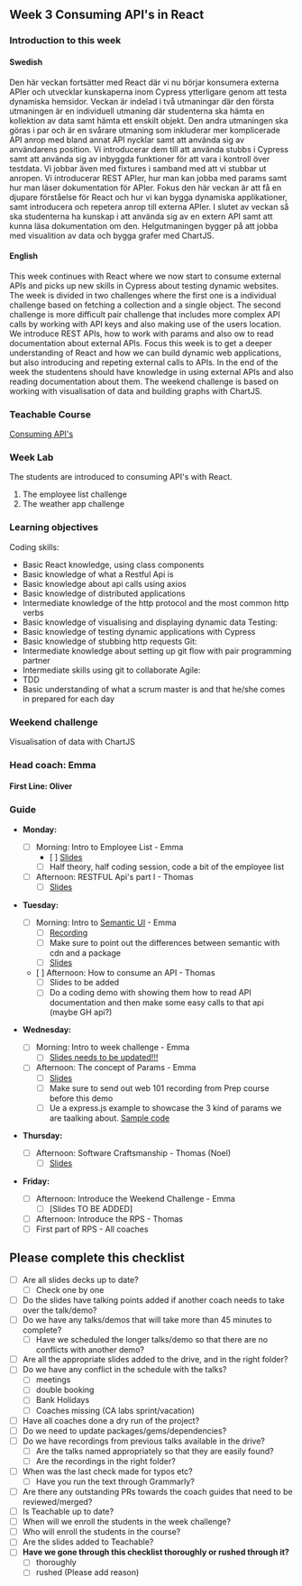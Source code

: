## Week 3 Consuming API's in React 
### Introduction to this week

#### Swedish
Den här veckan fortsätter med React där vi nu börjar konsumera externa APIer och utvecklar kunskaperna inom Cypress ytterligare genom att testa dynamiska hemsidor. 
Veckan är indelad i två utmaningar där den första utmaningen är en individuell utmaning där studenterna ska hämta en kollektion av data samt hämta ett enskilt objekt. Den andra utmaningen ska göras i par och är en svårare utmaning som inkluderar mer komplicerade API anrop med bland annat API nycklar samt att använda sig av användarens position. 
Vi introducerar dem till att använda stubbs i Cypress samt att använda sig av inbyggda funktioner för att vara i kontroll över testdata. Vi jobbar även med fixtures i samband med att vi stubbar ut anropen. 
Vi introducerar REST APIer, hur man kan jobba med params samt hur man läser dokumentation för APIer. 
Fokus den här veckan är att få en djupare förståelse för React och hur vi kan bygga dynamiska applikationer, samt introducera och repetera anrop till externa APIer. I slutet av veckan så ska studenterna ha kunskap i att använda sig av en extern API samt att kunna läsa dokumentation om den. 
Helgutmaningen bygger på att jobba med visualition av data och bygga grafer med ChartJS. 

#### English
This week continues with React where we now start to consume external APIs and picks up new skills in Cypress about testing dynamic websites. 
The week is divided in two challenges where the first one is a individual challenge based on fetching a collection and a single object. The second challenge is more difficult pair challenge that includes more complex API calls by working with API keys and also making use of the users location. 
We introduce REST APIs, how to work with params and also ow to read documentation about external APIs. 
Focus this week is to get a deeper understanding of React and how we can build dynamic web applications, but also introducing and repeting external calls to APIs. In the end of the week the studentens should have knowledge in using external APIs and also reading documentation about them. 
The weekend challenge is based on working with visualisation of data and building graphs with ChartJS. 

### Teachable Course
[Consuming API's](https://learn.craftacademy.co/admin/courses/1310847/information)

### Week Lab
The students are introduced to consuming API's with React. 

1. The employee list challenge
2. The weather app challenge


### Learning objectives
Coding skills:
  - Basic React knowledge, using class components
  - Basic knowledge of what a Restful Api is
  - Basic knowledge about api calls using axios
  - Basic knowledge of distributed applications
  - Intermediate knowledge of the http protocol and the most common http verbs 
  - Basic knowledge of visualising and displaying dynamic data
Testing: 
  - Basic knowledge of testing dynamic applications with Cypress 
  - Basic knowledge of stubbing http requests
Git:
  - Intermediate knowledge about setting up git flow with pair programming partner
  - Intermediate skills using git to collaborate
Agile:
  - TDD
  - Basic understanding of what a scrum master is and that he/she comes in prepared for each day


### Weekend challenge
Visualisation of data with ChartJS

### Head coach: Emma
#### First Line: Oliver

### Guide
- **Monday:** 
  - [ ] Morning: Intro to Employee List - Emma 
    - [ ] [Slides](https://docs.google.com/presentation/d/19TuX0Z-BRaDqU8WDlPR_BpyHSAGaBhDy965cNbwhqj4/edit#slide=id.g35ed75ccf_022)
    - [ ] Half theory, half coding session, code a bit of the employee list
    
  - [ ] Afternoon: RESTFUL Api's part I - Thomas
    - [ ] [Slides](https://docs.google.com/presentation/d/1o8VPcljGIq9xVUOiVIg-98J4t-0j5i0OOT0pcOO2Juk/edit#slide=id.g4b12024eb7_0_21)
  
- **Tuesday:**  
  - [ ] Morning: Intro to [Semantic UI](https://react.semantic-ui.com/) - Emma
    - [ ] [Recording](https://drive.google.com/file/d/1ICLssPacleAmwbXn5itYJ-P5HCWbdkjt/view?usp=sharing)
    - [ ] Make sure to point out the differences between semantic with cdn and a package
    - [ ] [Slides](https://docs.google.com/presentation/d/11zgj6X8V9Q9Ax_YkMTvu_zcntBKoS3On6JXPzhaTqaQ/edit#slide=id.g4b12024eb7_0_21)
  
  - [ ] Afternoon: How to consume an API - Thomas	
    - [ ] Slides to be added
    - [ ] Do a coding demo with showing them how to read API documentation and then make some easy calls to that api (maybe GH api?)
  
- **Wednesday:**  
  - [ ] Morning: Intro to week challenge - Emma 
    - [ ] [Slides needs to be updated!!!](https://docs.google.com/presentation/d/1S2Nn_hOhm_slruGTPFVoRGBh9G-NiKExENRHhUd-8As/edit?usp=sharing)
    
  - [ ] Afternoon: The concept of Params - Emma
    - [ ] [Slides](https://docs.google.com/presentation/d/1WQiq29ZR4rQvhyH7N2HelmCUeD2qzuaBo03O12Rjsp4/edit?usp=sharing)
    - [ ] Make sure to send out web 101 recording from Prep course before this demo
    - [ ] Ue a express.js example to showcase the 3 kind of params we are taalking about. [Sample code](https://github.com/CraftAcademyLabs/params_talk_code)

- **Thursday:**
     
   - [ ] Afternoon: Software Craftsmanship - Thomas (Noel)
     - [ ] [Slides](https://docs.google.com/presentation/d/1MtC_9wUgQAO4NUvAQxFk7CU7Fvdbwt4RE2BDaMC_f8s/edit)

- **Friday:**

  - [ ] Afternoon: Introduce the Weekend Challenge - Emma 
    - [ ] [Slides TO BE ADDED]
    
  - [ ] Afternoon: Introduce the RPS - Thomas
  - [ ] First part of RPS - All coaches  
  
## Please complete this checklist
 - [ ] Are all slides decks up to date?
   - [ ] Check one by one
 - [ ] Do the slides have talking points added if another coach needs to take over the talk/demo?
 - [ ] Do we have any talks/demos that will take more than 45 minutes to complete?
	 - [ ] Have we scheduled the longer talks/demo so that there are no conflicts with another demo?
 - [ ] Are all the appropriate slides added to the drive, and in the right folder?
 - [ ] Do we have any conflict in the schedule with the talks?
	 - [ ]  meetings
	 - [ ] double booking
	 - [ ] Bank Holidays
   - [ ] Coaches missing (CA labs sprint/vacation)
- [ ] Have all coaches done a dry run of the project?
- [ ] Do we need to update packages/gems/dependencies?
- [ ] Do we have recordings from previous talks available in the drive?
	- [ ] Are the talks named appropriately so that they are easily found? 
	- [ ] Are the recordings in the right folder?
- [ ] When was the last check made for typos etc?
	- [ ] Have you run the text through Grammarly?
- [ ] Are there any outstanding PRs towards the coach guides that need to be reviewed/merged?
- [ ] Is Teachable up to date?
- [ ] When will we enroll the students in the week challenge?
- [ ] Who will enroll the students in the course?
- [ ] Are the slides added to Teachable?
- [ ] **Have we gone through this checklist thoroughly or rushed through it?**
    - [ ] thoroughly
    - [ ] rushed (Please add reason)
